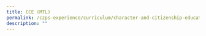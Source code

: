 ```yaml
---
title: CCE (MTL)
permalink: /czps-experience/curriculum/character-and-citizenship-education/cce-mtl/
description: ""
---
```

